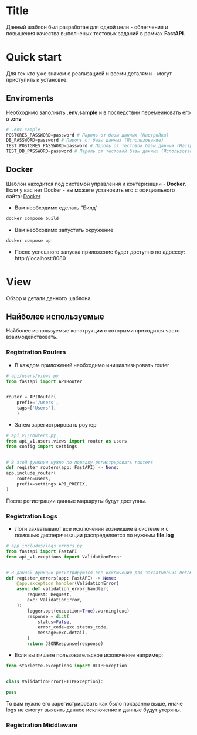 # Title
Данный шаблон был разработан для одной цели - облегчения и повышения качества
выполненых тестовых заданий в рамках **FastAPI**.

# Quick start
Для тех кто уже знаком с реализацией и всеми деталями - могут приступить к установке.
## Enviroments
Необходимо заполнить **.env.sample** и в последствии перемеиновать его в **.env**
```python
# .env.sample
POSTGRES_PASSWORD=password # Пароль от базы данных (Настройка)
DB_PASSWORD=password # Пароль от базы данных (Использование)
TEST_POSTGRES_PASSWORD=password # Пароль от тестовой базы данный (Настройка)
TEST_DB_PASSWORD=password # Пароль от тестовой базы данных (Использование)
```
## Docker
Шаблон находится под системой управления и контеризации - **Docker**.
Если у вас нет Docker - вы можете установить его с официального сайта: [Docker](https://www.docker.com/get-started/)
- Вам необходимо сделать "Билд"
```bash
docker compose build
```
- Вам необходимо запустить окружение
```bash
docker compose up
```
- После успешного запуска приложение будет доступно по адрессу: http://localhost:8080

# View
Обзор и детали данного шаблона
## Найболее используемые
Найболее используемые конструкции с которыми приходится часто взаимодействовать.
### Registration Routers
- В каждом приложений необходимо инициализировать router
```python
# api/users/views.py
from fastapi import APIRouter


router = APIRouter(
    prefix='/users',
    tags=['Users'],
    )
```
- Затем зарегистрировать роутер
```python
# api_v1/routers.py
from api_v1.users.views import router as users
from config import settings


# В этой функции нужно по порядку регистрировать routers
def register_routers(app: FastAPI) -> None:
app.include_router(
    router=users,
    prefix=settings.API_PREFIX,
)
```
После регистрации данные маршруты будут доступны.
### Registration Logs
- Логи захватывают все исключения возникшие в системе
и с помошью дисперичизации распределяется по нужным **file.log**
```python
# app_includes/logs_errors.py
from fastapi import FastAPI
from api_v1.exeptions import ValidationError


# В данной функции регистрируются все исключения для захватывания Логами
def register_errors(app: FastAPI) -> None:
    @app.exception_handler(ValidationError)
    async def validation_error_handler(
        request: Request,
        exc: ValidationError,
    ):
        logger.opt(exception=True).warning(exc)
        response = dict(
            status=False,
            error_code=exc.status_code,
            message=exc.detail,
        )
        return JSONResponse(response)
```
- Если вы пишете пользовательское исключение например:
```python
from starlette.exceptions import HTTPException


class ValidationError(HTTPException):

pass
```
То вам нужно его зарегистрировать как было показанно выше,
иначе logs не смогут выявить данное исключение и данные будут утеряны.
### Registration Middlaware